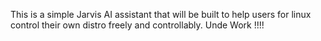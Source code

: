This is a simple Jarvis AI assistant that will be built to help users for linux control their own distro freely and controllably. 
Unde Work !!!!




